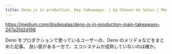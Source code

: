 ```yaml
---
title: Deno.js in production. Key takeaways. | by Steven de Salas | Medium
---
```


https://medium.com/@sdesalas/deno-js-in-production-main-takeaways-247a2fd2d198

Deno をプロダクションで使っているユーザーの、Deno のメリデメなどをまとめた記事。
良い面がある一方で、エコシステムが成熟していないのは確か。

